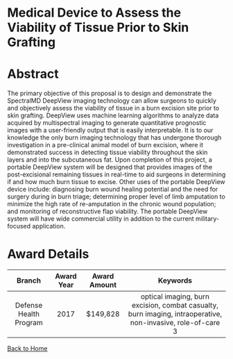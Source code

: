 
Medical Device to Assess the Viability of Tissue Prior to Skin Grafting
=======================================================================

# Abstract


The primary objective of this proposal is to design and demonstrate the SpectralMD DeepView imaging technology can allow surgeons to quickly and objectively assess the viability of tissue in a burn excision site prior to skin grafting. DeepView uses machine learning algorithms to analyze data acquired by multispectral imaging to generate quantitative prognostic images with a user-friendly output that is easily interpretable. It is to our knowledge the only burn imaging technology that has undergone thorough investigation in a pre-clinical animal model of burn excision, where it demonstrated success in detecting tissue viability throughout the skin layers and into the subcutaneous fat.  Upon completion of this project, a portable DeepView system will be designed that provides images of the post-excisional remaining tissues in real-time to aid surgeons in determining if and how much burn tissue to excise. Other uses of the portable DeepView device include: diagnosing burn wound healing potential and the need for surgery during in burn triage; determining proper level of limb amputation to minimize the high rate of re-amputation in the chronic wound population; and monitoring of reconstructive flap viability. The portable DeepView system will have wide commercial utility in addition to the current military-focused application.  

# Award Details

|Branch|Award Year|Award Amount|Keywords|
| :---: | :---: | :---: | :---: |
|Defense Health Program|2017|$149,828|optical imaging, burn excision, combat casualty, burn imaging, intraoperative, non-invasive, role-of-care 3|
  
  


[Back to Home](https://github.com/chrischow/dod_sbir_awards#1814)
